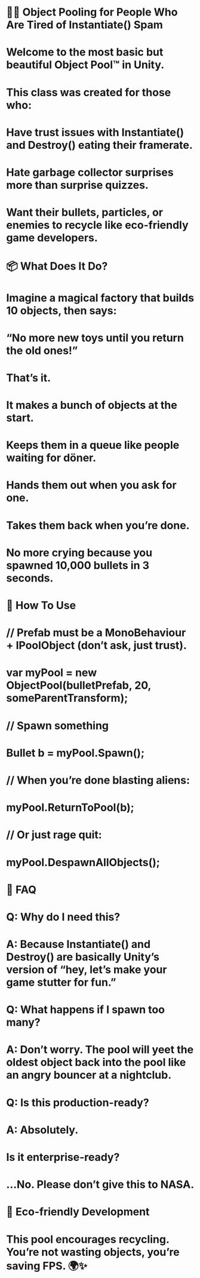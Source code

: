 # 🏊‍♂️ Object Pooling for People Who Are Tired of Instantiate() Spam

# 

# Welcome to the most basic but beautiful Object Pool™ in Unity.

# This class was created for those who:

# 

# Have trust issues with Instantiate() and Destroy() eating their framerate.

# 

# Hate garbage collector surprises more than surprise quizzes.

# 

# Want their bullets, particles, or enemies to recycle like eco-friendly game developers.

# 

# 📦 What Does It Do?

# 

# Imagine a magical factory that builds 10 objects, then says:

# 

# “No more new toys until you return the old ones!”

# 

# That’s it.

# 

# It makes a bunch of objects at the start.

# 

# Keeps them in a queue like people waiting for döner.

# 

# Hands them out when you ask for one.

# 

# Takes them back when you’re done.

# 

# No more crying because you spawned 10,000 bullets in 3 seconds.

# 

# 🚀 How To Use

# // Prefab must be a MonoBehaviour + IPoolObject (don’t ask, just trust).

# var myPool = new ObjectPool<Bullet>(bulletPrefab, 20, someParentTransform);

# 

# // Spawn something

# Bullet b = myPool.Spawn();

# 

# // When you’re done blasting aliens:

# myPool.ReturnToPool(b);

# 

# // Or just rage quit:

# myPool.DespawnAllObjects();

# 

# 🧠 FAQ

# 

# Q: Why do I need this?

# A: Because Instantiate() and Destroy() are basically Unity’s version of “hey, let’s make your game stutter for fun.”

# 

# Q: What happens if I spawn too many?

# A: Don’t worry. The pool will yeet the oldest object back into the pool like an angry bouncer at a nightclub.

# 

# Q: Is this production-ready?

# A: Absolutely.

# Is it enterprise-ready?

# …No. Please don’t give this to NASA.

# 

# 🌱 Eco-friendly Development

# 

# This pool encourages recycling. You’re not wasting objects, you’re saving FPS. 🌍✨

